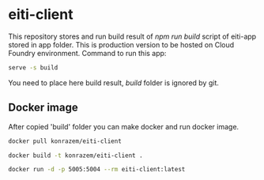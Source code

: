 # eiti-client

This repository stores and run build result of *npm run build* script of eiti-app stored in app folder. This is production version to be hosted on Cloud Foundry environment. Command to run this app:

```bash
serve -s build
```

You need to place here build result, *build* folder is ignored by git.

## Docker image

After copied 'build' folder you can make docker and run docker image.

```bash
docker pull konrazem/eiti-client
```

```bash
docker build -t konrazem/eiti-client .
```

```bash
docker run -d -p 5005:5004 --rm eiti-client:latest
```
